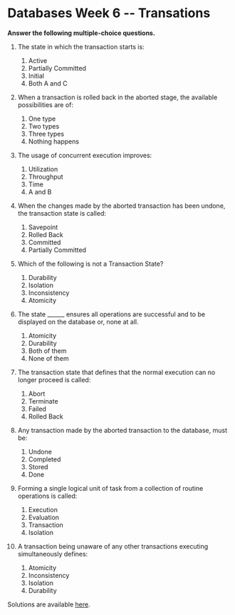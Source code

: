 # Databases Week 6 -- Transations

**Answer the following multiple-choice questions.**

1. The state in which the transaction starts is:
   1. Active
   2. Partially Committed
   3. Initial
   4. Both A and C

2. When a transaction is rolled back in the aborted stage, the available possibilities are of:
   1. One type
   2. Two types
   3. Three types
   4. Nothing happens

3. The usage of concurrent execution improves:
   1. Utilization
   2. Throughput
   3. Time
   4. A and B

4. When the changes made by the aborted transaction has been undone, the transaction state is called:
   1. Savepoint
   2. Rolled Back
   3. Committed
   4. Partially Committed

5. Which of the following is not a Transaction State?
   1. Durability
   2. Isolation
   3. Inconsistency
   4. Atomicity

6. The state ______ ensures all operations are successful and to be displayed on the database or, none at all.
   1. Atomicity
   2. Durability
   3. Both of them
   4. None of them

7. The transaction state that defines that the normal execution can no longer proceed is called:
   1. Abort
   2. Terminate
   3. Failed
   4. Rolled Back

8. Any transaction made by the aborted transaction to the database, must be:
   1. Undone
   2. Completed
   3. Stored
   4. Done

9. Forming a single logical unit of task from a collection of routine operations is called:
   1. Execution
   2. Evaluation
   3. Transaction
   4. Isolation

10. A transaction being unaware of any other transactions executing simultaneously defines:
    1. Atomicity
    2. Inconsistency
    3. Isolation
    4. Durability

Solutions are available [here](solution).
